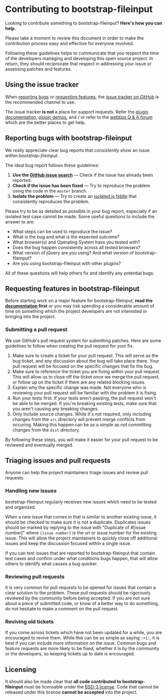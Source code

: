 Contributing to bootstrap-fileinput
===================================
Looking to contribute something to bootstrap-fileinput? **Here's how you can help.**

Please take a moment to review this document in order to make the contribution process easy and effective for everyone
involved.

Following these guidelines helps to communicate that you respect the time of the developers managing and developing this
open source project. In return, they should reciprocate that respect in addressing your issue or assessing patches and
features.

Using the issue tracker
-----------------------
When [reporting bugs][reporting-bugs] or
[requesting features][requesting-features], the
[issue tracker on GitHub][issue-tracker] is the recommended channel to use.

The issue tracker **is not** a place for support requests. Refer the
[plugin documentation](http://plugins.krajee.com/file-input),
[plugin demos](http://plugins.krajee.com/file-input/demo), and / or refer to the
[webtips Q & A forum](http://webtips.krajee.com/questions) which are the better places to get help.

Reporting bugs with bootstrap-fileinput
---------------------------------------
We really appreciate clear bug reports that _consistently_ show an issue
_within bootstrap-fileinput_.

The ideal bug report follows these guidelines:

1. **Use the [GitHub issue search][issue-search]**  &mdash; Check if the issue has already been reported.
2. **Check if the issue has been fixed**  &mdash; Try to reproduce the problem using the code in the `master` branch.
3. **Isolate the problem**  &mdash; Try to create an
   [isolated js fiddle][isolated-case] that consistently reproduces the problem.

Please try to be as detailed as possible in your bug report, especially if an isolated test case cannot be made. Some
useful questions to include the answer to are:

- What steps can be used to reproduce the issue?
- What is the bug and what is the expected outcome?
- What browser(s) and Operating System have you tested with?
- Does the bug happen consistently across all tested browsers?
- What version of jQuery are you using? And what version of bootstrap-fileinput?
- Are you using bootstrap-fileinput with other plugins?

All of these questions will help others fix and identify any potential bugs.

Requesting features in bootstrap-fileinput
------------------------------------------
Before starting work on a major feature for bootstrap-fileinput, **read the
[documentation](http://plugins.krajee.com/file-input)  first** or you may risk spending a considerable amount of time on
something which the project developers are not interested in bringing into the project.

### Submitting a pull request

We use GitHub's pull request system for submitting patches. Here are some guidelines to follow when creating the pull
request for your fix.

1. Make sure to create a ticket for your pull request. This will serve as the bug ticket, and any discussion about the
   bug will take place there. Your pull request will be focused on the specific changes that fix the bug.
2. Make sure to reference the ticket you are fixing within your pull request. This will allow us to close off the ticket
   once we merge the pull request, or follow up on the ticket if there are any related blocking issues.
3. Explain why the specific change was made. Not everyone who is reviewing your pull request will be familiar with the
   problem it is fixing.
4. Run your tests first. If your tests aren't passing, the pull request won't be able to be merged. If you're breaking
   existing tests, make sure that you aren't causing any breaking changes.
5. Only include source changes. While it's not required, only including changes from the `src` directory will prevent
   merge conflicts from occuring. Making this happen can be as a simple as not committing changes from the `dist`
   directory.

By following these steps, you will make it easier for your pull request to be reviewed and eventually merged.

Triaging issues and pull requests
---------------------------------
Anyone can help the project maintainers triage issues and review pull requests.

### Handling new issues

bootstrap-fileinput regularly receives new issues which need to be tested and organized.

When a new issue that comes in that is similar to another existing issue, it should be checked to make sure it is not a
duplicate. Duplicates issues should be marked by replying to the issue with "Duplicate of #[issue number]" where
`[issue number]` is the url or issue number for the existing issue. This will allow the project maintainers to quickly
close off additional issues and keep the discussion focused within a single issue.

If you can test issues that are reported to bootstrap-fileinput that contain test cases and confirm under what
conditions bugs happen, that will allow others to identify what causes a bug quicker.

### Reviewing pull requests

It is very common for pull requests to be opened for issues that contain a clear solution to the problem. These pull
requests should be rigorously reviewed by the community before being accepted. If you are not sure about a piece of
submitted code, or know of a better way to do something, do not hesitate to make a comment on the pull request.

### Reviving old tickets

If you come across tickets which have not been updated for a while, you are encouraged to revive them. While this can be
as simple as saying `:+1:`, it is best if you can include more information on the issue. Common bugs and feature
requests are more likely to be fixed, whether it is by the community or the developers, so keeping tickets up to date is
encouraged.

Licensing
---------

It should also be made clear that **all code contributed to bootstrap-fileinput** must be licensable under
the [BSD-3 license][licensing]. Code that cannot be released under this license **cannot be accepted** into the project.

[isolated-case]: https://jsfiddle.net/

[issue-search]: https://github.com/kartik-v/bootstrap-fileinput/search?q=&type=Issues

[issue-tracker]: https://github.com/kartik-v/bootstrap-fileinput/issues

[licensing]: https://github.com/kartik-v/bootstrap-fileinput/blob/master/LICENSE.md

[reporting-bugs]: #reporting-bugs-with-bootstrap-fileinput

[requesting-features]: #requesting-features-in-bootstrap-fileinput
